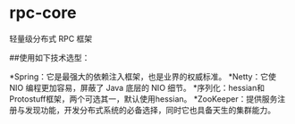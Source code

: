 # rpc-core
轻量级分布式 RPC 框架


##使用如下技术选型：

*Spring：它是最强大的依赖注入框架，也是业界的权威标准。
*Netty：它使 NIO 编程更加容易，屏蔽了 Java 底层的 NIO 细节。
*序列化：hessian和Protostuff框架，两个可选其一，默认使用hessian。
*ZooKeeper：提供服务注册与发现功能，开发分布式系统的必备选择，同时它也具备天生的集群能力。
